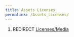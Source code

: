 ```yaml
---
title: Assets Licenses
permalink: /Assets_Licenses/
---
```


1.  REDIRECT [Licenses/Media](Licenses_Media "wikilink")